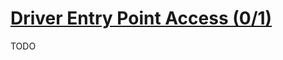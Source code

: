 # [Driver Entry Point Access (0/1)](https://docs.nvidia.com/cuda/archive/11.3.0/cuda-runtime-api/group__CUDART__DRIVER__ENTRY__POINT.html#group__CUDART__DRIVER__ENTRY__POINT)

TODO
